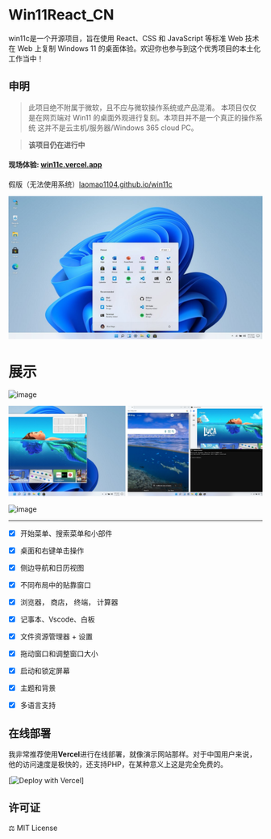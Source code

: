 # Win11React_CN

win11c是一个开源项目，旨在使用 React、CSS 和 JavaScript 等标准 Web 技术在 Web 上复制 Windows 11 的桌面体验。欢迎你也参与到这个优秀项目的本土化工作当中！

## 申明

> 此项目绝不附属于微软，且不应与微软操作系统或产品混淆。
> 本项目仅仅是在网页端对 Win11 的桌面外观进行复刻。本项目并不是一个真正的操作系统
> 这并不是云主机/服务器/Windows 365 cloud PC。



>
> **该项目仍在进行中**
>
> 

#### 现场体验: [win11c.vercel.app](https://win11c.vercel.app)
  假版（无法使用系统）[laomao1104.github.io/win11c](https://laomao1104.github.io/win11c)

![Home](./public/img/home.jpg)

# 展示

![image](https://user-images.githubusercontent.com/89068816/154832868-6ec81a0b-0bc3-4e77-a4bf-3391b852fe9c.png)

![pic1](./public/img/gallery2.jpg)

![image](https://user-images.githubusercontent.com/89068816/154832942-b3e435dd-5fe4-4bc1-a9be-34262698625d.png)

-----------------------

- [x] 开始菜单、搜索菜单和小部件
- [x] 桌面和右键单击操作
- [x] 侧边导航和日历视图
- [x] 不同布局中的贴靠窗口
- [x] 浏览器， 商店， 终端， 计算器
- [x] 记事本、Vscode、白板
- [x] 文件资源管理器 + 设置
- [x] 拖动窗口和调整窗口大小
- [x] 启动和锁定屏幕
- [x] 主题和背景
- [x] 多语言支持


<!--- ## FAQ

- 这是完整的操作系统吗？
  - 不，这不是一个完整的操作系统，无论如何它也不隶属于微软。
- 花了多长时间？
  - 老实说，收集资产需要 2-3 天，规划需要 2-3 天，编程时间约为 6 天。
- 您是否使用过任何 UI/库？
  - 并没有。
- 我可以做贡献吗？
  - 是的，你可以！打开议题、创建拉取请求、前往讨论或加入Discord。
- 如果有的话，你从哪里得到灵感？
  - 我从[这个YouTube视频](https://www.youtube.com/watch?v=OtOmxa9UMe8)中得到了灵感。 ----->

## 在线部署

我非常推荐使用**Vercel**进行在线部署，就像演示网站那样。对于中国用户来说，他的访问速度是极快的，还支持PHP，在某种意义上这是完全免费的。

[![Deploy with Vercel](https://vercel.com/button)]

## 许可证

⚖️ MIT License
